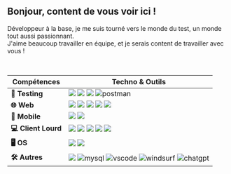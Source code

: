 ## Bonjour, content de vous voir ici !
Développeur à la base, je me suis tourné vers le monde du test, un monde tout aussi passionnant.  
J'aime beaucoup travailler en équipe, et je serais content de travailler avec vous !

<br>

| Compétences | Techno & Outils |
|-----------|---------|
| **🧪 Testing** | <img src="https://img.shields.io/badge/Selenium-43B02A?logo=selenium&logoColor=fff"> <img src="https://img.shields.io/badge/Robot%20Framework-_-white?logo=robotframework&logoColor=black&labelColor=white"> <img src="https://img.shields.io/badge/Cypress-69D3A7?logo=cypress&logoColor=fff"> <img src="https://img.shields.io/badge/Postman-FF6C37?logo=postman&logoColor=white" alt="postman" > |
| **🌐 Web**        | <img src="https://img.shields.io/badge/HTML-%23E34F26.svg?logo=html5&logoColor=white"> <img src="https://img.shields.io/badge/CSS-639?logo=css&logoColor=fff"> <img src="https://img.shields.io/badge/JavaScript-F7DF1E?logo=javascript&logoColor=000"> <img src="https://img.shields.io/badge/jQuery-0769AD?logo=jquery&logoColor=fff"> <img src="https://img.shields.io/badge/ASP.NET-0F3662"> |
| **📱 Mobile**                | <img src="https://img.shields.io/badge/Android-3DDC84?logo=android&logoColor=white"> <img src="https://img.shields.io/badge/Windows%20Phone-000000"> |
| **💻 Client Lourd**          | <img src="https://img.shields.io/badge/.NET-512BD4?logo=dotnet&logoColor=fff"> <img src="https://custom-icon-badges.demolab.com/badge/C%23-%23239120.svg?logo=cshrp&logoColor=white"> <img src="https://img.shields.io/badge/C++-%2300599C.svg?logo=c%2B%2B&logoColor=white">  <img src="https://img.shields.io/badge/Python-3776AB?logo=python&logoColor=fff"> <img src="https://img.shields.io/badge/Java-%23ED8B00.svg?logo=openjdk&logoColor=white"> |
| **🖥️ OS**                    |  <img src="https://custom-icon-badges.demolab.com/badge/Windows-0078D6?logo=windows11&logoColor=white"> <img src="https://img.shields.io/badge/Linux-FCC624?logo=linux&logoColor=black">|
| **🛠️ Autres**               | <img src="https://img.shields.io/badge/Git-F05032?logo=git&logoColor=fff"> <img src="https://img.shields.io/badge/MySQL-4479A1?logo=mysql&logoColor=fff" alt="mysql"> <img src="https://custom-icon-badges.demolab.com/badge/Visual%20Studio-5C2D91.svg?&logo=visualstudio&logoColor=white" alt ="vscode"> <img src="https://img.shields.io/badge/Windsurf-0B100F?logo=windsurf&logoColor=fff" alt="windsurf"> <img src="https://img.shields.io/badge/ChatGPT-74aa9c?logo=openai&logoColor=white" alt="chatgpt">  |
